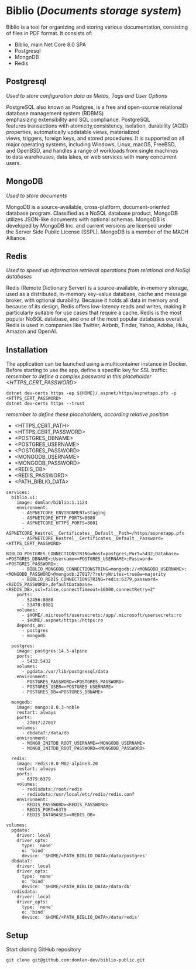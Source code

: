# Biblio (*Documents storage system*)

Biblio is a tool for organizing and storing various documentation, consisting of files in PDF format. It consists of:
- Biblio, main Net Core 8.0 SPA
- Postgresql
- MongoDB
- Redis

## Postgresql
*Used to store configuration data as Metas, Tags and User Options*

PostgreSQL also known as Postgres, is a free and open-source relational database management system (RDBMS) emphasizing extensibility and SQL compliance. PostgreSQL features transactions with atomicity,consistency, isolation, durability (ACID) properties, automatically updatable views, materialized views, triggers, foreign keys, and stored procedures. It is supported on all major operating systems, including Windows, Linux, macOS, FreeBSD, and OpenBSD, and handles a range of workloads from single machines to data warehouses, data lakes, or web services with many concurrent users.

## MongoDB
*Used to store documents*

MongoDB is a source-available, cross-platform, document-oriented database program. Classified as a NoSQL database product, MongoDB utilizes JSON-like documents with optional schemas. MongoDB is developed by MongoDB Inc. and current versions are licensed under the Server Side Public License (SSPL). MongoDB is a member of the MACH Alliance.

## Redis
*Used to speed up information retrieval operations from relational and NoSql databases*

Redis (Remote Dictionary Server) is a source-available, in-memory storage, used as a distributed, in-memory key–value database, cache and message broker, with optional durability. Because it holds all data in memory and because of its design, Redis offers low-latency reads and writes, making it particularly suitable for use cases that require a cache. Redis is the most popular NoSQL database, and one of the most popular databases overall. Redis is used in companies like Twitter, Airbnb, Tinder, Yahoo, Adobe, Hulu, Amazon and OpenAI.

## Installation
The application can be launched using a multicontainer instance in Docker. Before starting to use the app, define a specific key for SSL traffic:
*remember to define a complex password in this placeholder <HTTPS_CERT_PASSWORD>*
```
dotnet dev-certs https -ep ${HOME}/.aspnet/https/aspnetapp.pfx -p <HTTPS_CERT_PASSWORD>
dotnet dev-certs https --trust
```
*remember to define these placeholders, according relative position*
- <HTTPS_CERT_PATH>
- <HTTPS_CERT_PASSWORD>
- <POSTGRES_DBNAME>
- <POSTGRES_USERNAME>
- <POSTGRES_PASSWORD>
- <MONGODB_USERNAME>
- <MONGODB_PASSWORD>
- <REDIS_DB>
- <REDIS_PASSWORD>
- <PATH_BIBLIO_DATA>

```
services:
  biblio.ui:
    image: domlan/biblio:1.1124
    environment:      
      - ASPNETCORE_ENVIRONMENT=Staging
      - ASPNETCORE_HTTP_PORTS=8080
      - ASPNETCORE_HTTPS_PORTS=8081      
      - ASPNETCORE_Kestrel__Certificates__Default__Path=/https/aspnetapp.pfx
      - ASPNETCORE_Kestrel__Certificates__Default__Password=<HTTPS_CERT_PASSWORD>
      - BIBLIO_POSTGRES_CONNECTIONSTRING=Host=postgres;Port=5432;Database=<POSTGRES_DBNAME>;Username=<POSTGRES_USERNAME>;Password=<POSTGRES_PASSWORD>;
      - BIBLIO_MONGODB_CONNECTIONSTRING=mongodb://<MONGODB_USERNAME>:<MONGODB_PASSWORD>@mongodb:27017/?retryWrites=true&w=majority
      - BIBLIO_REDIS_CONNECTIONSTRING=redis:6379,password=<REDIS_PASSWORD>,defaultDatabase=<REDIS_DB>,ssl=false,connectTimeout=10000,connectRetry=2"
    ports:
      - 52456:8080
      - 53478:8081
    volumes:
      - $HOME/.microsoft/usersecrets:/app/.microsoft/usersecrets:ro
      - $HOME/.aspnet/https:/https:ro
    depends_on:
      - postgres
      - mongodb
  
  postgres:
    image: postgres:14.5-alpine
    ports:
      - 5432:5432
    volumes:
      - pgdata:/var/lib/postgresql/data
    environment:
      - POSTGRES_PASSWORD=<POSTGRES_PASSWORD>
      - POSTGRES_USER=<POSTGRES_USERNAME>
      - POSTGRES_DB=<POSTGRES_DBNAME>

  mongodb:
    image: mongo:8.0.3-noble
    restart: always
    ports:
      - 27017:27017
    volumes:
      - dbdata7:/data/db
    environment:
      - MONGO_INITDB_ROOT_USERNAME=<MONGODB_USERNAME>
      - MONGO_INITDB_ROOT_PASSWORD=<MONGODB_PASSWORD>

  redis:
    image: redis:8.0-M02-alpine3.20
    restart: always
    ports:
      - 6379:6379
    volumes:
      - redisdata:/root/redis
      - redisdata:/usr/local/etc/redis/redis.conf
    environment:
      - REDIS_PASSWORD=<REDIS_PASSWORD>
      - REDIS_PORT=6379
      - REDIS_DATABASES=<REDIS_DB>

volumes:
  pgdata:
    driver: local
    driver_opts:
      type: 'none'
      o: 'bind'
      device: '$HOME/<PATH_BIBLIO_DATA>/data/postgres'
  dbdata7:
    driver: local
    driver_opts:
      type: 'none'
      o: 'bind'
      device: '$HOME/<PATH_BIBLIO_DATA>/data/db'
  redisdata:
    driver: local
    driver_opts:
      type: 'none'
      o: 'bind'
      device: '$HOME/<PATH_BIBLIO_DATA>/data/redis'
```

## Setup
Start cloning GitHub repository
```
git clone git@github.com:domlan-dev/biblio-public.git
```
